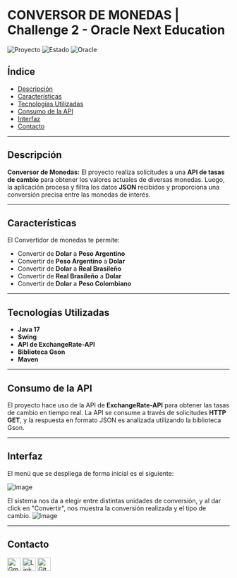 # **CONVERSOR DE MONEDAS | Challenge 2 - Oracle Next Education**

![Proyecto](https://img.shields.io/badge/version-1.0-blue) ![Estado](https://img.shields.io/badge/status-terminado-brightgreen) ![Oracle](https://img.shields.io/badge/oracle-latura%20latam-orange)

## **Índice**

- [Descripción](#descripción)
- [Características](#características)
- [Tecnologías Utilizadas](#tecnologías-utilizadas)
- [Consumo de la API](#consumo-de-la-api)
- [Interfaz](#interfaz)
- [Contacto](#contacto)

---

## **Descripción**

**Conversor de Monedas:** El proyecto realiza solicitudes a una **API de tasas de cambio** para obtener los valores actuales de diversas monedas. Luego, la aplicación procesa y filtra los datos **JSON** recibidos y proporciona una conversión precisa entre las monedas de interés.

---

## **Características**

El Convertidor de monedas te permite:

- Convertir de **Dolar** a **Peso Argentino**
- Convertir de **Peso Argentino** a **Dolar**
- Convertir de **Dolar** a **Real Brasileño**
- Convertir de **Real Brasileño** a **Dolar**
- Convertir de **Dolar** a **Peso Colombiano**

---

## **Tecnologías Utilizadas**

- **Java 17**
- **Swing**
- **API de ExchangeRate-API**
- **Biblioteca Gson**
- **Maven**

---

## **Consumo de la API**

El proyecto hace uso de la API de **ExchangeRate-API** para obtener las tasas de cambio en tiempo real. La API se consume a través de solicitudes **HTTP GET**, y la respuesta en formato JSON es analizada utilizando la biblioteca Gson.

---

## **Interfaz**

El menú que se despliega de forma inicial es el siguiente:

![Image](https://github.com/user-attachments/assets/505c836d-bf9f-4608-b76a-951ab4562040)

El sistema nos da a elegir entre distintas unidades de conversión, y al dar click en "Convertir", nos muestra la conversión realizada y el tipo de cambio.
![Image](https://github.com/user-attachments/assets/7775dfc6-139a-4d8e-aca4-e7379d7e17d2)

---

## **Contacto**

<a href="mailto:lisbeth2536@gmail.com"><img src="https://img.icons8.com/fluency/48/000000/gmail.png" alt="Gmail" width="30" height="30"/></a>
<a href="https://www.linkedin.com/in/lisbeth-callata-churata/" target="_blank"><img src="https://cdn1.iconfinder.com/data/icons/logotypes/32/circle-linkedin-512.png" alt="LinkedIn" width="30" height="30"/></a>
<a href="https://github.com/lisbeth-callata" target="_blank"><img src="https://cdn-icons-png.flaticon.com/512/25/25231.png" alt="GitHub" width="30" height="30"/></a>
